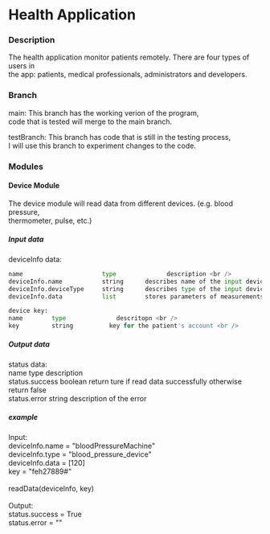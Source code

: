 # Health Application

### Description

The health application monitor patients remotely. There are four types of users in <br />
the app: patients, medical professionals, administrators and developers. <br />



### Branch

main: This branch has the working verion of the program, <br />
code that is tested will merge to the main branch. <br />

testBranch: This branch has code that is still in the testing process, <br />
I will use this branch to experiment changes to the code. <br />

### Modules

#### Device Module

The device module will read data from different devices. (e.g. blood pressure, <br />
thermometer, pulse, etc.) 

##### Input data

deviceInfo data: <br />
```python
name                      type              description <br />
deviceInfo.name           string      describes name of the input device <br />
deviceInfo.deviceType     string      describes type of the input device <br />
deviceInfo.data           list        stores parameters of measurements <br />

device key:
name        type              descritopn <br />
key         string          key for the patient's account <br />
```
##### Output data

status data: <br />
name                      type              description <br />
status.success            boolean           return ture if read data successfully otherwise return false <br />
status.error              string            description of the error <br />

##### example

Input: <br />
deviceInfo.name = "bloodPressureMachine" <br />
deviceInfo.type = "blood_pressure_device" <br />
deviceInfo.data = [120] <br />
key = "feh27889#" <br />
<br />
readData(deviceInfo, key) <br />
<br />
Output: <br />
status.success = True <br />
status.error = "" <br />




